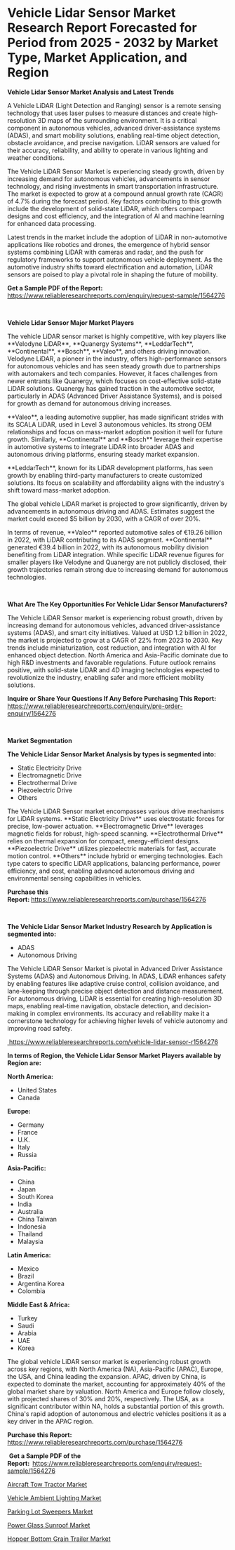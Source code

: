 <p><h1>Vehicle Lidar Sensor Market Research Report Forecasted for Period from 2025 -  2032 by Market Type, Market Application, and Region</h1></p><p><strong>Vehicle Lidar Sensor Market Analysis and Latest Trends</strong></p>
<p><p>A Vehicle LiDAR (Light Detection and Ranging) sensor is a remote sensing technology that uses laser pulses to measure distances and create high-resolution 3D maps of the surrounding environment. It is a critical component in autonomous vehicles, advanced driver-assistance systems (ADAS), and smart mobility solutions, enabling real-time object detection, obstacle avoidance, and precise navigation. LiDAR sensors are valued for their accuracy, reliability, and ability to operate in various lighting and weather conditions.</p><p>The Vehicle LiDAR Sensor Market is experiencing steady growth, driven by increasing demand for autonomous vehicles, advancements in sensor technology, and rising investments in smart transportation infrastructure. The market is expected to grow at a compound annual growth rate (CAGR) of 4.7% during the forecast period. Key factors contributing to this growth include the development of solid-state LiDAR, which offers compact designs and cost efficiency, and the integration of AI and machine learning for enhanced data processing.</p><p>Latest trends in the market include the adoption of LiDAR in non-automotive applications like robotics and drones, the emergence of hybrid sensor systems combining LiDAR with cameras and radar, and the push for regulatory frameworks to support autonomous vehicle deployment. As the automotive industry shifts toward electrification and automation, LiDAR sensors are poised to play a pivotal role in shaping the future of mobility.</p></p>
<p><strong>Get a Sample PDF of the Report:&nbsp;</strong> <a href="https://www.reliableresearchreports.com/enquiry/request-sample/1564276?utm_campaign=113&utm_medium=2&utm_source=Github&utm_content=ia&utm_term=21012025&utm_id=vehicle-lidar-sensor">https://www.reliableresearchreports.com/enquiry/request-sample/1564276</a></p>
<p>&nbsp;</p>
<p><strong>Vehicle Lidar Sensor Major Market Players</strong></p>
<p><p>The vehicle LiDAR sensor market is highly competitive, with key players like **Velodyne LiDAR**, **Quanergy Systems**, **LeddarTech**, **Continental**, **Bosch**, **Valeo**, and others driving innovation. Velodyne LiDAR, a pioneer in the industry, offers high-performance sensors for autonomous vehicles and has seen steady growth due to partnerships with automakers and tech companies. However, it faces challenges from newer entrants like Quanergy, which focuses on cost-effective solid-state LiDAR solutions. Quanergy has gained traction in the automotive sector, particularly in ADAS (Advanced Driver Assistance Systems), and is poised for growth as demand for autonomous driving increases.</p><p>**Valeo**, a leading automotive supplier, has made significant strides with its SCALA LiDAR, used in Level 3 autonomous vehicles. Its strong OEM relationships and focus on mass-market adoption position it well for future growth. Similarly, **Continental** and **Bosch** leverage their expertise in automotive systems to integrate LiDAR into broader ADAS and autonomous driving platforms, ensuring steady market expansion.</p><p>**LeddarTech**, known for its LiDAR development platforms, has seen growth by enabling third-party manufacturers to create customized solutions. Its focus on scalability and affordability aligns with the industry's shift toward mass-market adoption.</p><p>The global vehicle LiDAR market is projected to grow significantly, driven by advancements in autonomous driving and ADAS. Estimates suggest the market could exceed $5 billion by 2030, with a CAGR of over 20%.</p><p>In terms of revenue, **Valeo** reported automotive sales of €19.26 billion in 2022, with LiDAR contributing to its ADAS segment. **Continental** generated €39.4 billion in 2022, with its autonomous mobility division benefiting from LiDAR integration. While specific LiDAR revenue figures for smaller players like Velodyne and Quanergy are not publicly disclosed, their growth trajectories remain strong due to increasing demand for autonomous technologies.</p></p>
<p>&nbsp;</p>
<p><strong>What Are The Key Opportunities For Vehicle Lidar Sensor Manufacturers?</strong></p>
<p><p>The Vehicle LiDAR Sensor market is experiencing robust growth, driven by increasing demand for autonomous vehicles, advanced driver-assistance systems (ADAS), and smart city initiatives. Valued at USD 1.2 billion in 2022, the market is projected to grow at a CAGR of 22% from 2023 to 2030. Key trends include miniaturization, cost reduction, and integration with AI for enhanced object detection. North America and Asia-Pacific dominate due to high R&D investments and favorable regulations. Future outlook remains positive, with solid-state LiDAR and 4D imaging technologies expected to revolutionize the industry, enabling safer and more efficient mobility solutions.</p></p>
<p><strong>Inquire or Share Your Questions If Any Before Purchasing This Report:</strong> <a href="https://www.reliableresearchreports.com/enquiry/pre-order-enquiry/1564276?utm_campaign=113&utm_medium=2&utm_source=Github&utm_content=ia&utm_term=21012025&utm_id=vehicle-lidar-sensor">https://www.reliableresearchreports.com/enquiry/pre-order-enquiry/1564276</a></p>
<p>&nbsp;</p>
<p><strong>Market Segmentation</strong></p>
<p><strong>The Vehicle Lidar Sensor Market Analysis by types is segmented into:</strong></p>
<p><ul><li>Static Electricity Drive</li><li>Electromagnetic Drive</li><li>Electrothermal Drive</li><li>Piezoelectric Drive</li><li>Others</li></ul></p>
<p><p>The Vehicle LiDAR Sensor market encompasses various drive mechanisms for LiDAR systems. **Static Electricity Drive** uses electrostatic forces for precise, low-power actuation. **Electromagnetic Drive** leverages magnetic fields for robust, high-speed scanning. **Electrothermal Drive** relies on thermal expansion for compact, energy-efficient designs. **Piezoelectric Drive** utilizes piezoelectric materials for fast, accurate motion control. **Others** include hybrid or emerging technologies. Each type caters to specific LiDAR applications, balancing performance, power efficiency, and cost, enabling advanced autonomous driving and environmental sensing capabilities in vehicles.</p></p>
<p><strong>Purchase this Report:&nbsp;</strong><a href="https://www.reliableresearchreports.com/purchase/1564276?utm_campaign=113&utm_medium=2&utm_source=Github&utm_content=ia&utm_term=21012025&utm_id=vehicle-lidar-sensor">https://www.reliableresearchreports.com/purchase/1564276</a></p>
<p>&nbsp;</p>
<p><strong>The Vehicle Lidar Sensor Market Industry Research by Application is segmented into:</strong></p>
<p><ul><li>ADAS</li><li>Autonomous Driving</li></ul></p>
<p><p>The Vehicle LiDAR Sensor Market is pivotal in Advanced Driver Assistance Systems (ADAS) and Autonomous Driving. In ADAS, LiDAR enhances safety by enabling features like adaptive cruise control, collision avoidance, and lane-keeping through precise object detection and distance measurement. For autonomous driving, LiDAR is essential for creating high-resolution 3D maps, enabling real-time navigation, obstacle detection, and decision-making in complex environments. Its accuracy and reliability make it a cornerstone technology for achieving higher levels of vehicle autonomy and improving road safety.</p></p>
<p><a href="https://www.reliableresearchreports.com/vehicle-lidar-sensor-r1564276?utm_campaign=113&utm_medium=2&utm_source=Github&utm_content=ia&utm_term=21012025&utm_id=vehicle-lidar-sensor">&nbsp;https://www.reliableresearchreports.com/vehicle-lidar-sensor-r1564276</a></p>
<p><strong>In terms of Region, the Vehicle Lidar Sensor Market Players available by Region are:</strong></p>
<p>
    <p> <strong> North America: </strong>
        <ul>
            <li>United States</li>
            <li>Canada</li>
        </ul>
        </p> 
    <p> <strong> Europe: </strong>
        <ul>
            <li>Germany</li>
            <li>France</li>
            <li>U.K.</li>
            <li>Italy</li>
            <li>Russia</li>
        </ul>
        </p> 
    <p> <strong> Asia-Pacific: </strong>
        <ul>
            <li>China</li>
            <li>Japan</li>
            <li>South Korea</li>
            <li>India</li>
            <li>Australia</li>
            <li>China Taiwan</li>
            <li>Indonesia</li>
            <li>Thailand</li>
            <li>Malaysia</li>
        </ul>
        </p> 
    <p> <strong> Latin America: </strong>
        <ul>
            <li>Mexico</li>
            <li>Brazil</li>
            <li>Argentina Korea</li>
            <li>Colombia</li>
        </ul>
        </p> 
    <p> <strong> Middle East & Africa: </strong>
        <ul>
            <li>Turkey</li>
            <li>Saudi</li>
            <li>Arabia</li>
            <li>UAE</li>
            <li>Korea</li>
        </ul>
    </p>
    </p>
<p><p>The global vehicle LiDAR sensor market is experiencing robust growth across key regions, with North America (NA), Asia-Pacific (APAC), Europe, the USA, and China leading the expansion. APAC, driven by China, is expected to dominate the market, accounting for approximately 40% of the global market share by valuation. North America and Europe follow closely, with projected shares of 30% and 20%, respectively. The USA, as a significant contributor within NA, holds a substantial portion of this growth. China's rapid adoption of autonomous and electric vehicles positions it as a key driver in the APAC region.</p></p>
<p><strong>Purchase this Report: </strong><a href="https://www.reliableresearchreports.com/purchase/1564276?utm_campaign=113&utm_medium=2&utm_source=Github&utm_content=ia&utm_term=21012025&utm_id=vehicle-lidar-sensor">https://www.reliableresearchreports.com/purchase/1564276</a></p>
<p>&nbsp;<strong>Get a Sample PDF of the Report:&nbsp;&nbsp;</strong><a href="https://www.reliableresearchreports.com/enquiry/request-sample/1564276?utm_campaign=113&utm_medium=2&utm_source=Github&utm_content=ia&utm_term=21012025&utm_id=vehicle-lidar-sensor">https://www.reliableresearchreports.com/enquiry/request-sample/1564276</a></p>
<p><strong></strong></p>
<p><p><a href="https://github.com/rileymgdorcas/Market-Research-Report-List-1/blob/main/aircraft-tow-tractor-market.md?utm_campaign=113&utm_medium=2&utm_source=Github&utm_content=ia&utm_term=21012025&utm_id=vehicle-lidar-sensor">Aircraft Tow Tractor Market</a></p><p><a href="https://github.com/locarol73/Market-Research-Report-List-1/blob/main/vehicle-ambient-lighting-market.md?utm_campaign=113&utm_medium=2&utm_source=Github&utm_content=ia&utm_term=21012025&utm_id=vehicle-lidar-sensor">Vehicle Ambient Lighting Market</a></p><p><a href="https://github.com/LilianFaulkner65/Market-Research-Report-List-1/blob/main/parking-lot-sweepers-market.md?utm_campaign=113&utm_medium=2&utm_source=Github&utm_content=ia&utm_term=21012025&utm_id=vehicle-lidar-sensor">Parking Lot Sweepers Market</a></p><p><a href="https://github.com/SamiaChowdhury801/Market-Research-Report-List-1/blob/main/power-glass-sunroof-market.md?utm_campaign=113&utm_medium=2&utm_source=Github&utm_content=ia&utm_term=21012025&utm_id=vehicle-lidar-sensor">Power Glass Sunroof Market</a></p><p><a href="https://github.com/lehumiston1971679/Market-Research-Report-List-1/blob/main/hopper-bottom-grain-trailer-market.md?utm_campaign=113&utm_medium=2&utm_source=Github&utm_content=ia&utm_term=21012025&utm_id=vehicle-lidar-sensor">Hopper Bottom Grain Trailer Market</a></p></p>